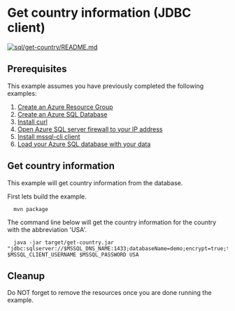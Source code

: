 
# Get country information (JDBC client)

[![sql/get-country/README.md](https://github.com/Azure-Samples/java-on-azure-examples/actions/workflows/sql_get-country_README_md.yml/badge.svg)](https://github.com/Azure-Samples/java-on-azure-examples/actions/workflows/sql_get-country_README_md.yml)

## Prerequisites

<!-- workflow.run()

  if [[ -z $REGION ]]; then
    export REGION=westus2
  fi

  -->
<!-- workflow.cron(0 21 * * 4) -->
<!-- workflow.include(../load-your-mssql-database-with-data/README.md) -->

This example assumes you have previously completed the following examples:

1. [Create an Azure Resource Group](../../group/create/README.md)
1. [Create an Azure SQL Database](../create/README.md)
1. [Install curl](https://curl.haxx.se/download.html)
1. [Open Azure SQL server firewall to your IP address](../open-firewall-to-your-ip/README.md)
1. [Install mssql-cli client](https://docs.microsoft.com/en-us/sql/tools/mssql-cli?view=sql-server-ver15)
1. [Load your Azure SQL database with your data](../load-your-mssql-database-with-data/README.md)

## Get country information

This example will get country information from the database.

<!-- workflow.run()

cd sql/get-country

  -->

First lets build the example.

```shell
  mvn package
```

The command line below will get the country information for the country with
the abbreviation 'USA'.

```shell
  java -jar target/get-country.jar "jdbc:sqlserver://$MSSQL_DNS_NAME:1433;databaseName=demo;encrypt=true;trustServerCertificate=true" $MSSQL_CLIENT_USERNAME $MSSQL_PASSWORD USA
```

<!-- workflow.run()

cd ../..

  -->

## Cleanup

Do NOT forget to remove the resources once you are done running the example.

<!-- workflow.directOnly()

  az group delete --name $RESOURCE_GROUP --yes || true

  -->
